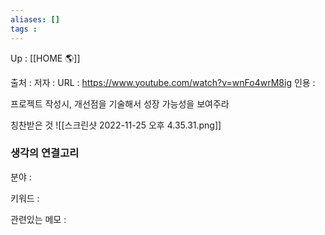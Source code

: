 ```yaml
---
aliases: []
tags : 
---
```

Up : [[HOME 🌎]]

출처 :
저자 :
URL : https://www.youtube.com/watch?v=wnFo4wrM8ig
인용 : 

프로젝트 작성시, 개선점을 기술해서 성장 가능성을 보여주라 


칭찬받은 것
![[스크린샷 2022-11-25 오후 4.35.31.png]]

### 생각의 연결고리
분야 :

키워드 :

관련있는 메모 :
